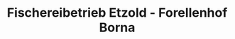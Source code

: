 ---
title: "Fischereibetrieb Etzold - Forellenhof Borna"
url: /neukieritzsch/fischereibetrieb-etzold-forellenhof-borna/
shop: Fisch
---